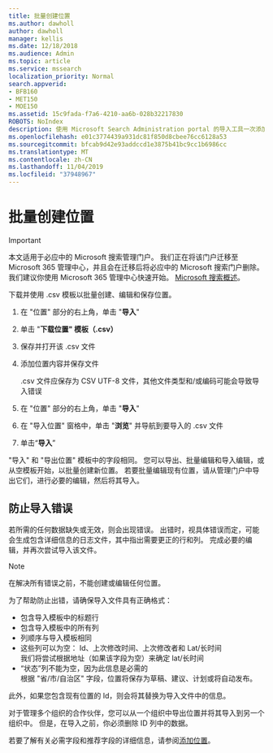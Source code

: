 ```yaml
---
title: 批量创建位置
ms.author: dawholl
author: dawholl
manager: kellis
ms.date: 12/18/2018
ms.audience: Admin
ms.topic: article
ms.service: mssearch
localization_priority: Normal
search.appverid:
- BFB160
- MET150
- MOE150
ms.assetid: 15c9fada-f7a6-4210-aa6b-028b32217830
ROBOTS: NoIndex
description: 使用 Microsoft Search Administration portal 的导入工具一次添加多个位置
ms.openlocfilehash: e01c3774439a931dc81f850d8cbee76cc6128a53
ms.sourcegitcommit: bfcab9d42e93addccd1e3875b41bc9cc1b6986cc
ms.translationtype: MT
ms.contentlocale: zh-CN
ms.lasthandoff: 11/04/2019
ms.locfileid: "37948967"
---
```

# <a name="bulk-create-locations"></a>批量创建位置

> [!IMPORTANT]
> 本文适用于必应中的 Microsoft 搜索管理门户。 我们正在将该门户迁移至 Microsoft 365 管理中心，并且会在迁移后将必应中的 Microsoft 搜索门户删除。 我们建议你使用 Microsoft 365 管理中心快速开始。 [Microsoft 搜索概述](overview-microsoft-search.md)。
    
下载并使用 .csv 模板以批量创建、编辑和保存位置。 
  
1. 在 "位置" 部分的右上角，单击 "**导入**"
    
2. 单击 "**下载位置" 模板（.csv）**
    
3. 保存并打开该 .csv 文件
    
4. 添加位置内容并保存文件

    .csv 文件应保存为 CSV UTF-8 文件，其他文件类型和/或编码可能会导致导入错误
    
5. 在 "位置" 部分的右上角，单击 "**导入**"
    
6. 在 "导入位置" 窗格中，单击 "**浏览**" 并导航到要导入的 .csv 文件 
    
7. 单击“**导入**”

"导入" 和 "导出位置" 模板中的字段相同。 您可以导出、批量编辑和导入编辑，或从空模板开始，以批量创建新位置。 若要批量编辑现有位置，请从管理门户中导出它们，进行必要的编辑，然后将其导入。

## <a name="prevent-import-errors"></a>防止导入错误  
若所需的任何数据缺失或无效，则会出现错误。 出错时，视具体错误而定，可能会生成包含详细信息的日志文件，其中指出需要更正的行和列。 完成必要的编辑，并再次尝试导入该文件。
  
> [!NOTE]
> 在解决所有错误之前，不能创建或编辑任何位置。 

为了帮助防止出错，请确保导入文件具有正确格式：
- 包含导入模板中的标题行
- 包含导入模板中的所有列
- 列顺序与导入模板相同
- 这些列可以为空： Id、上次修改时间、上次修改者和 Lat/长时间  
我们将尝试根据地址（如果该字段为空）来确定 lat/长时间
- “状态”列不能为空，因为此信息是必需的  
根据 "省/市/自治区" 字段，位置将保存为草稿、建议、计划或将自动发布。

此外，如果您包含现有位置的 Id，则会将其替换为导入文件中的信息。

对于管理多个组织的合作伙伴，您可以从一个组织中导出位置并将其导入到另一个组织中。 但是，在导入之前，你必须删除 ID 列中的数据。
  
若要了解有关必需字段和推荐字段的详细信息，请参阅[添加位置](add-a-location.md)。

  

